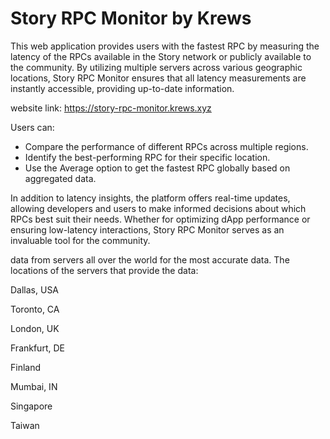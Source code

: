 # Story RPC Monitor by Krews
This web application provides users with the fastest RPC by measuring the latency of the RPCs available in the Story network or publicly available to the community. By utilizing multiple servers across various geographic locations, Story RPC Monitor ensures that all latency measurements are instantly accessible, providing up-to-date information.

website link: https://story-rpc-monitor.krews.xyz

Users can:

- Compare the performance of different RPCs across multiple regions.
- Identify the best-performing RPC for their specific location.
- Use the Average option to get the fastest RPC globally based on aggregated data.

In addition to latency insights, the platform offers real-time updates, allowing developers and users to make informed decisions about which RPCs best suit their needs. Whether for optimizing dApp performance or ensuring low-latency interactions, Story RPC Monitor serves as an invaluable tool for the community.

data from servers all over the world for the most accurate data. The locations of the servers that provide the data:

Dallas, USA

Toronto, CA

London, UK

Frankfurt, DE

Finland

Mumbai, IN

Singapore

Taiwan

